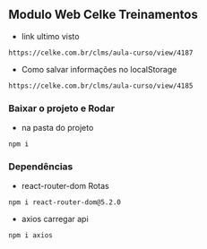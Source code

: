 ## Modulo Web Celke Treinamentos
* link ultimo visto
```
https://celke.com.br/clms/aula-curso/view/4187
```
* Como salvar informações no localStorage
```
https://celke.com.br/clms/aula-curso/view/4185
```

### Baixar o projeto e Rodar

* na pasta do projeto
```
npm i
```

### Dependências

* react-router-dom Rotas 
```
npm i react-router-dom@5.2.0
```

* axios carregar api
```
npm i axios
```